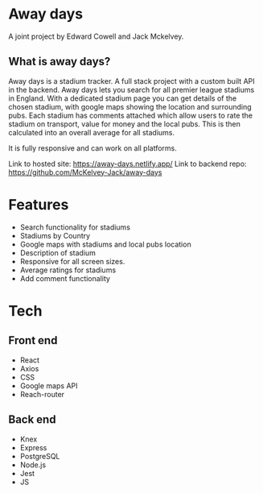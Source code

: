 # Away days 
A joint project by Edward Cowell and Jack Mckelvey. 

## What is away days? 

Away days is a stadium tracker. A full stack project with a custom built API in the backend. Away days lets you search for all premier league stadiums in England. With a dedicated stadium page you can get details of the chosen stadium, with google maps showing the location and surrounding pubs. Each stadium has comments attached which allow users to rate the stadium on transport, value for money and the local pubs. This is then calculated into an overall average for all stadiums. 

It is fully responsive and can work on all platforms. 

Link to hosted site: https://away-days.netlify.app/
Link to backend repo: https://github.com/McKelvey-Jack/away-days


# Features

* Search functionality for stadiums
* Stadiums by Country 
* Google maps with stadiums and local pubs location
* Description of stadium 
* Responsive for all screen sizes. 
* Average ratings for stadiums
* Add comment functionality


# Tech
## Front end
* React 
* Axios
* CSS
* Google maps API
* Reach-router

## Back end
* Knex
* Express
* PostgreSQL
* Node.js
* Jest
* JS



